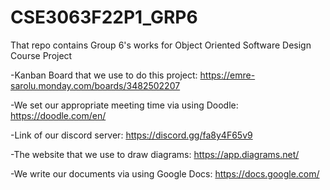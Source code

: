 # CSE3063F22P1_GRP6
That repo contains Group 6's works for Object Oriented Software Design Course Project

-Kanban Board that we use to do this project:
https://emre-sarolu.monday.com/boards/3482502207

-We set our appropriate meeting time via using Doodle:
https://doodle.com/en/

-Link of our discord server:
https://discord.gg/fa8y4F65v9

-The website that we use to draw diagrams:
https://app.diagrams.net/

-We write our documents via using Google Docs:
https://docs.google.com/
